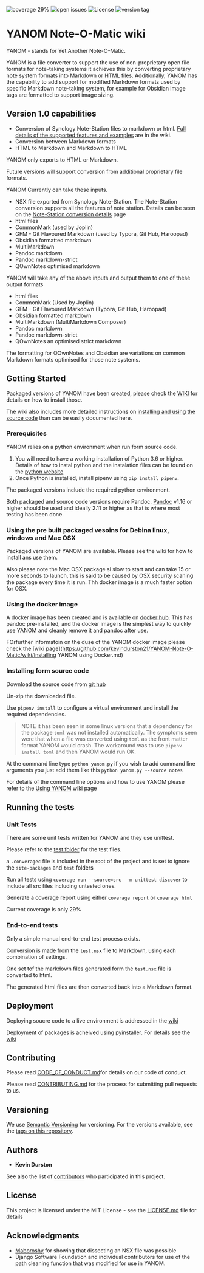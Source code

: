 ![coverage 29%](https://img.shields.io/badge/coverage-29%25-orange)  ![open issues](https://img.shields.io/github/issues/kevindurston21/YANOM-Note-O-Matic)  ![License](https://img.shields.io/github/license/kevindurston21/YANOM-Note-O-Matic)  ![version tag](https://img.shields.io/github/v/tag/kevindurston21/YANOM-Note-O-Matic)

# YANOM Note-O-Matic wiki
YANOM - stands for Yet Another Note-O-Matic. 

YANOM is a file converter to support the use of non-proprietary open file formats for note-taking systems it achieves this by converting proprietary note system formats into Markdown or HTML files.  Additionally, YANOM has the capability to add support for modified Markdown formats used by specific Markdown note-taking system, for example for Obsidian image tags are formatted to support image sizing.

## Version 1.0 capabilities 
- Conversion of Synology Note-Station files to markdown or html.  [Full details of the supported features and examples](https://github.com/kevindurston21/YANOM-Note-O-Matic/wiki/note-station-conversion-details.md) are in the wiki. 
- Conversion between Markdown formats
- HTML to Markdown and Markdown to HTML

YANOM only exports to HTML or Markdown.

Future versions will support conversion from additional proprietary file formats.  

YANOM Currently can take these inputs.

- NSX file exported from Synology Note-Station.  The Note-Station conversion supports all the features of note station.  Details can be seen on the [Note-Station conversion details](https://github.com/kevindurston21/YANOM-Note-O-Matic/wiki/note-station-conversion-details.md) page
- html files
- CommonMark  (used by Joplin)
- GFM - Git Flavoured Markdown  (used by Typora, Git Hub, Haroopad)
- Obsidian formatted markdown
- MultiMarkdown
- Pandoc markdown
- Pandoc markdown-strict
- QOwnNotes optimised markdown


YANOM will take any of the above inputs and output them to one of these output formats

- html files
- CommonMark  (Used by Joplin)
- GFM - Git Flavoured Markdown  (Typora, Git Hub, Haroopad)
- Obsidian formatted markdown
- MultiMarkdown (MultiMarkdown Composer)
- Pandoc markdown
- Pandoc markdown-strict
- QOwnNotes an optimised strict markdown

The formatting for QOwnNotes and Obsidian are variations on common Markdown formats optimised for those note systems.

## Getting Started

Packaged versions of YANOM have been created, please check the [WIKI](https://github.com/kevindurston21/YANOM-Note-O-Matic/wiki) for details on how to install those.

The wiki also includes more detailed instructions on [installing and using the source code](https://github.com/kevindurston21/YANOM-Note-O-Matic/wiki) than can be easily documented here.



### Prerequisites

YANOM relies on a python environment when run form source code.  

1. You will need to have a working installation of Python 3.6 or higher.  Details of how to instal python and the instalation files can be found on the [python website](https://www.python.org/downloads/)
2. Once Python is installed, install pipenv using `pip install pipenv`.

The packaged versions include the required python environment.

Both packaged and source code versions require Pandoc.  [Pandoc](https://pandoc.org/installing.html) v1.16 or higher should be used and ideally 2.11 or higher as that is where most testing has been done. 

### Using the pre built packaged vesoins for Debina linux, windows and Mac OSX
Packaged versions of YANOM are available.  Please see the wiki for how to install ans use them.

Also please note the Mac OSX package si slow to start and can take 15 or more seconds to launch, this is said to be caused by OSX security scaning the package every time it is run.  Thh docker image is a much faster option for OSX.

### Using the docker image
A docker image has been created and is available on [docker hub](https://hub.docker.com/r/thehistorianandthegeek/yanom).  This has pandoc pre-installed, and the docker image is the simplest way to quickly use YANOM and cleanly remove it and pandoc after use.

FOrfurther informatoin on the duse of the YANOM docker image please check the [wiki page](https://github.com/kevindurston21/YANOM-Note-O-Matic/wiki/Installing YANOM using Docker.md)

### Installing form source code

Download the source code from [git hub](https://github.com/kevindurston21/YANOM-Note-O-Matic) 

Un-zip the downloaded file.

Use `pipenv install` to configure a virtual environment and install the required dependencies.

>NOTE it has been seen in some linux versions that a dependency for the package `toml` was not installed automatically.   The symptoms seen were that when a file was converted using `toml` as the front matter format YANOM would crash.  The workaround was to use `pipenv install toml` and then YANOM would run OK.

At the command line type `python yanom.py`  if you wish to add command line arguments you just add them like this `python yanom.py --source notes`

For details of the command line options and how to use YANOM please refer to the [Using YANOM](https://github.com/kevindurston21/YANOM-Note-O-Matic/wiki/using-yanom.md) wiki page


## Running the tests

### Unit Tests
There are some unit tests written for YANOM and they use unittest.  

Please refer to the [test folder](../test) for the test files.

a `.converagec` file is included in the root of the project and is set to ignore the `site-packages` and `test` folders

Run all tests using `coverage run --source=src  -m unittest discover` to include all src files including untested ones.

Generate a coverage report using either `coverage report` or `coverage html`

Current coverage is only 29%

### End-to-end tests

Only a simple manual end-to-end test process exists.

Conversion is made from the `test.nsx` file to Markdown, using each combination of settings.

One set tof the markdown files generated form the `test.nsx` file is converted to html. 

The generated html files are then converted back into a Markdown format.

## Deployment

Deploying soucre code to a live environment is addressed in the [wiki](https://github.com/kevindurston21/YANOM-Note-O-Matic/wiki)

Deployment of packages is acheived using pyinstaller.  For details see the [wiki](https://github.com/kevindurston21/YANOM-Note-O-Matic/wiki)

## Contributing
Please read [CODE_OF_CONDUCT.md](CODE_OF_CONDUCT.md)for details on our code of conduct.

Please read [CONTRIBUTING.md](docs/contibuting.md) for the process for submitting pull requests to us.

## Versioning

We use [Semantic Versioning](http://semver.org/) for versioning. For the versions available, see the [tags on this repository](https://github.com/kevindurston21/YANOM-Note-O-Matic/tags). 

## Authors

* **Kevin Durston**

See also the list of [contributors](https://github.com/your/project/contributors) who participated in this project.

## License

This project is licensed under the MIT License - see the [LICENSE.md](LICENSE.md) file for details

## Acknowledgments

- [Maboroshy](https://github.com/Maboroshy) for showing that dissecting an NSX file was possible
- Django Software Foundation and individual contributors for use of the path cleaning function that was modified for use in YANOM.
